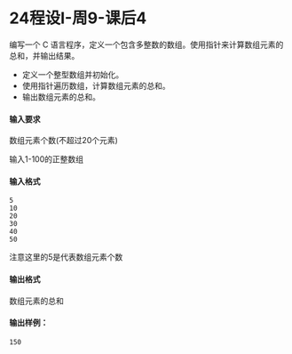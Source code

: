 # 24程设I-周9-课后4

编写一个 C 语言程序，定义一个包含多整数的数组。使用指针来计算数组元素的总和，并输出结果。

* 定义一个整型数组并初始化。
* 使用指针遍历数组，计算数组元素的总和。
* 输出数组元素的总和。

#### 输入要求

数组元素个数(不超过20个元素)

输入1-100的正整数组

#### 输入格式

```
5
10
20
30
40
50
```

注意这里的5是代表数组元素个数

#### 输出格式

数组元素的总和

#### 输出样例：

```
150
```

